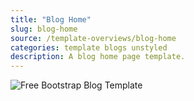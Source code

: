 ```yaml
---
title: "Blog Home"
slug: blog-home
source: /template-overviews/blog-home
categories: template blogs unstyled
description: A blog home page template.
---
```


<img src="http://sbootstrap.BootstrapBasec.netdna-cdn.com/assets/img/templates/blog-home.jpg" class="img-responsive" alt="Free Bootstrap Blog Template">